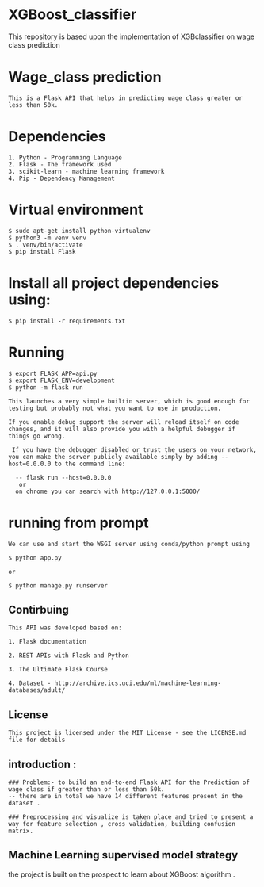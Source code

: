 # XGBoost_classifier
This repository is based upon the implementation of XGBclassifier on wage class prediction


# Wage_class prediction
    This is a Flask API that helps in predicting wage class greater or less than 50k. 
    
# Dependencies
    1. Python - Programming Language
    2. Flask - The framework used
    3. scikit-learn - machine learning framework
    4. Pip - Dependency Management

# Virtual environment 
    $ sudo apt-get install python-virtualenv
    $ python3 -m venv venv
    $ . venv/bin/activate
    $ pip install Flask

# Install all project dependencies using:
    $ pip install -r requirements.txt

# Running   
    $ export FLASK_APP=api.py
    $ export FLASK_ENV=development
    $ python -m flask run
    
    This launches a very simple builtin server, which is good enough for testing but probably not what you want to use in production.

    If you enable debug support the server will reload itself on code changes, and it will also provide you with a helpful debugger if things go wrong.

     If you have the debugger disabled or trust the users on your network, you can make the server publicly available simply by adding --host=0.0.0.0 to the command line:
      
      -- flask run --host=0.0.0.0 
       or 
      on chrome you can search with http://127.0.0.1:5000/
 
 # running from prompt
    We can use and start the WSGI server using conda/python prompt using 
    
    $ python app.py 
    
    or 
    
    $ python manage.py runserver
      
## Contirbuing 
    This API was developed based on:
    
    1. Flask documentation
    
    2. REST APIs with Flask and Python
    
    3. The Ultimate Flask Course
    
    4. Dataset - http://archive.ics.uci.edu/ml/machine-learning-databases/adult/
  
## License
    This project is licensed under the MIT License - see the LICENSE.md file for details

## introduction :
    ### Problem:- to build an end-to-end Flask API for the Prediction of wage class if greater than or less than 50k.
    -- there are in total we have 14 different features present in the dataset .

    ### Preprocessing and visualize is taken place and tried to present a way for feature selection , cross validation, building confusion matrix.
          
## Machine Learning supervised model strategy 
   the project is built on the prospect to learn about XGBoost algorithm .
  
